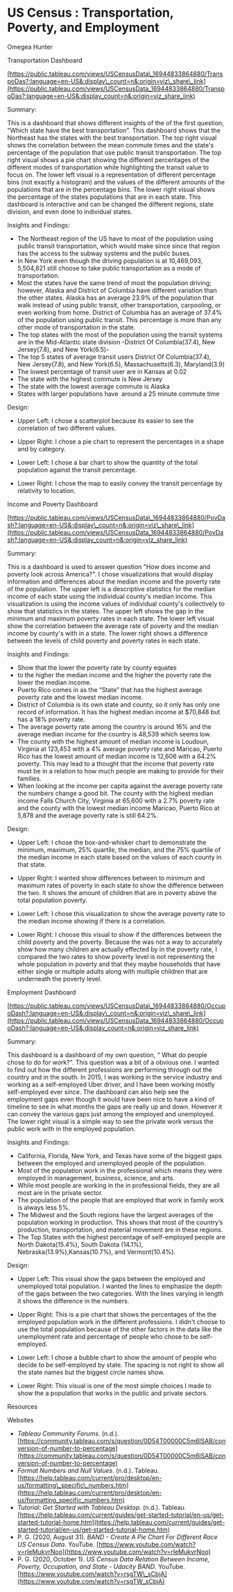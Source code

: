 # US Census : Transportation, Poverty, and Employment

Omegea Hunter

  

Transportation Dashboard

[https://public.tableau.com/views/USCensusData\_16944833864880/TranspoDas?:language=en-US&:display\_count=n&:origin=viz\_share\_link](https://public.tableau.com/views/USCensusData_16944833864880/TranspoDas?:language=en-US&:display_count=n&:origin=viz_share_link)


Summary:

This is a dashboard that shows different insights of the of the first question, "Which state have the best transportation". This dashboard shows that the Northeast has the states with the best transportation. The top right visual shows the correlation between the mean commute times and the state's percentage of the population that use public transit transportation. The top right visual shows a pie chart showing the different percentages of the different modes of transportation while highlighting the transit value to focus on. The lower left visual is a representation of different percentage bins (not exactly a histogram) and the values of the different amounts of the populations that are in the percentage bins. The lower right visual shows the percentage of the states populations that are in each state. This dashboard is interactive and can be changed the different regions, state division, and even done to individual states.

  

Insights and Findings:

*   The Northeast region of the US have to most of the population using public transit transportation, which would make since since that region has the access to the subway systems and the public buses.
*   In New York even though the driving population is at 10,469,093, 5,504,821 still choose to take public transportation as a mode of transportation.
*   Most the states have the same trend of most the population driving; however, Alaska and District of Columbia have different variation than the other states. Alaska has an average 23.9% of the population that walk instead of using public transit, other transportation, carpooling, or even working from home. District of Columbia has an average of 37.4% of the population using public transit. This percentage is more than any other mode of transportation in the state.
*   The top states with the most of the population using the transit systems are in the Mid-Atlantic state division -District Of Columbia(37.4), New Jersey(7.8), and New York(6.5)-
*   The top 5 states of average transit users District Of Columbia(37.4), New Jersey(7.8), and New York(6.5), Massachusetts(6.3), Maryland(3.9)
*   The lowest percentage of transit user are in Kansas at 0.02
*   The state with the highest commute is New Jersey
*   The state with the lowest average commute is Alaska
*   States with larger populations have  around a 25 minute commute time

  

Design:

*   Upper Left: I chose a scatterplot because its easier to see the correlation of two different values.

  

*   Upper Right: I chose a pie chart to represent the percentages in a shape and by category.

  

*   Lower Left: I chose a bar chart to show the quantity of the total population against the transit percentage.

  

*   Lower Right: I chose the map to easily convey the transit percentage by relativity to location.

  

Income and Poverty Dashboard

[https://public.tableau.com/views/USCensusData\_16944833864880/PovDash?:language=en-US&:display\_count=n&:origin=viz\_share\_link](https://public.tableau.com/views/USCensusData_16944833864880/PovDash?:language=en-US&:display_count=n&:origin=viz_share_link)

  


Summary:

This is a dashboard is used to answer question "How does income and poverty look across America?". I chose visualizations that would display information and differences about the median income and the poverty rate of the population. The upper left is a descriptive statistics for the median income of each state using the individual county's median income. This visualization is using the income values of individual county's collectively to show that statistics in the states. The upper left shows the gap in the minimum and maximum poverty rates in each state. The lower left visual show the correlation between the average rate of poverty and the median income by county's with in a state. The lower right shows a difference between the levels of child poverty and poverty rates in each state.

  

Insights and Findings:

*   Show that the lower the poverty rate by county equates
*   to the higher the median income and the higher the poverty rate the lower the median income.
*   Puerto Rico comes in as the “State” that has the highest average poverty rate and the lowest median income.
*   District of Columbia is its own state and county, so it only has only one record of information. It has the highest median income at $70,848 but has a 18% poverty rate.
*   The average poverty rate among the country is around 16% and the average median income for the country is 48,539 which seems low.
*   The county with the highest amount of median income is Loudoun, Virginia at 123,453 with a 4% average poverty rate and Maricao, Puerto Rico has the lowest amount of median income is 12,606 with a 64.2% poverty. This may lead to a thought that the income that poverty rate must be in a relation to how much people are making to provide for their families.
*   When looking at the income per capita against the average poverty rate the numbers change a good bit. The county with the highest median income Falls Church City, Virginia at 65,600 with a 2.7% poverty rate and the county with the lowest median income Maricao, Puerto Rico at 5,878 and the average poverty rate is still 64.2%.

  

Design:

*   Upper Left: I chose the box-and-whisker chart to demonstrate the minimum, maximum, 25% quartile, the median, and the 75% quartile of the median income in each state based on the values of each county in that state.

  

*   Upper Right: I wanted show differences between to minimum and maximum rates of poverty in each state to show the difference between the two. It shows the amount of children that are in poverty above the total population poverty.

  

*   Lower Left: I chose this visualization to show the average poverty rate to the median income showing if there is a correlation.

  

*   Lower Right: I choose this visual to show if the differences between the child poverty and the poverty. Because the was not a way to accurately show how many children are actually effected by in the poverty rate, I compared the two rates to show poverty level is not representing the whole population in poverty and that they maybe households that have either single or multiple adults along with multiple children that are underneath the poverty level.

  

Employment Dashboard

[https://public.tableau.com/views/USCensusData\_16944833864880/OccupoDash?:language=en-US&:display\_count=n&:origin=viz\_share\_link](https://public.tableau.com/views/USCensusData_16944833864880/OccupoDash?:language=en-US&:display_count=n&:origin=viz_share_link)

  


Summary:

This dashboard is a dashboard of my own question, " What do people chose to do for work?". This question was a bit of a obvious one. I wanted to find out how the different professions are performing through out the country and in the south. In 2015, I was working in the service industry and working as a self-employed Uber driver, and I have been working mostly self-employed ever since. The dashboard can also help see the employment gaps even though it would have been nice to have a kind of timeline to see in what months the gaps are really up and down. However it can convey the various gaps just among the employed and unemployed. The lower right visual is a simple way to see the private work versus the public work with in the employed population.

  

Insights and Findings:

*   California, Florida, New York, and Texas have some of the biggest gaps between the employed and unemployed people of the population. 
*   Most of the population work in the professional which means they were employed in management, business, science, and arts.
*   While most people are working in the in professional fields, they are all most are in the private sector.
*   The population of the people that are employed that work in family work is always less 5%.
*   The Midwest and the South regions have the largest averages of the population working in production. This shows that most of the country’s production, transportation, and material movement are in these regions.
*   The Top States with the highest percentage of self-employed people are North Dakota(15.4%), South Dakota (14.1%), Nebraska(13.9%),Kansas(10.7%), and Vermont(10.4%).

  

Design:

*   Upper Left: This visual show the gaps between the employed and unemployed total population. I wanted the lines to emphasize the depth of the gaps between the two categories. With the lines varying in length it shows the difference in the numbers.

  

*   Upper Right: This is a pie chart that shows the percentages of the the employed population work in the different professions. I didn't choose to use the total population because of the other factors in the data like the unemployment rate and percentage of people who chose to be self-employed.

  

*   Lower Left: I chose a bubble chart to show the amount of people who decide to be self-employed by state. The spacing is not right to show all the state names but the biggest circle names show.

  

*   Lower Right: This visual is one of the most simple choices I made to show the a population that works in the public and private sectors.

  

Resources

  

Websites

*   _Tableau Community Forums_. (n.d.). [https://community.tableau.com/s/question/0D54T00000C5m6lSAB/conversion-of-number-to-percentage](https://community.tableau.com/s/question/0D54T00000C5m6lSAB/conversion-of-number-to-percentage)
*   _Format Numbers and Null Values_. (n.d.). Tableau. [https://help.tableau.com/current/pro/desktop/en-us/formatting\_specific\_numbers.htm](https://help.tableau.com/current/pro/desktop/en-us/formatting_specific_numbers.htm)
*   _Tutorial: Get Started with Tableau Desktop_. (n.d.). Tableau. [https://help.tableau.com/current/guides/get-started-tutorial/en-us/get-started-tutorial-home.htm](https://help.tableau.com/current/guides/get-started-tutorial/en-us/get-started-tutorial-home.htm)
*   P. G. (2020, August 31). _BAND - Create A Pie Chart For Different Race US Census Data_. YouTube. [https://www.youtube.com/watch?v=rIeMukvrNoo](https://www.youtube.com/watch?v=rIeMukvrNoo)
*   P. G. (2020, October 1). _US Census Data Relation Between Income, Poverty, Occupation, and State - Udacity BAND_. YouTube. [https://www.youtube.com/watch?v=rsgTW\_sCbjA](https://www.youtube.com/watch?v=rsgTW_sCbjA)
